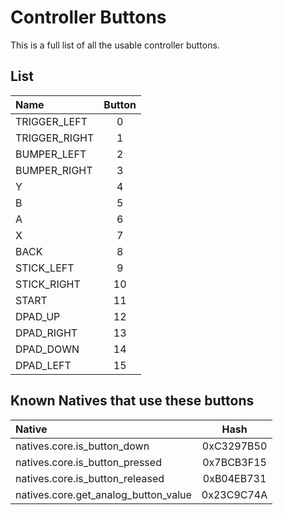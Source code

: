 # Controller Buttons

This is a full list of all the usable controller buttons.

## List
| Name | Button |
| :---------------------------- | :------: |
| TRIGGER_LEFT | 0 |
| TRIGGER_RIGHT | 1 |
| BUMPER_LEFT | 2 |
| BUMPER_RIGHT | 3 |
| Y | 4 |
| B | 5 |
| A | 6 |
| X | 7 |
| BACK | 8 |
| STICK_LEFT | 9 |
| STICK_RIGHT | 10 |
| START | 11 |
| DPAD_UP | 12 |
| DPAD_RIGHT | 13 |
| DPAD_DOWN | 14 |
| DPAD_LEFT | 15 |

## Known Natives that use these buttons

| Native | Hash |
| :------------ | :------------: |
| natives.core.is_button_down | 0xC3297B50 |
| natives.core.is_button_pressed | 0x7BCB3F15 |
| natives.core.is_button_released | 0xB04EB731 |
| natives.core.get_analog_button_value | 0x23C9C74A |
